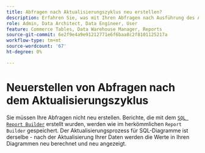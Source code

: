 ```yaml
---
title: Abfragen nach Aktualisierungszyklus neu erstellen?
description: Erfahren Sie, was mit Ihren Abfragen nach Ausführung des Aktualisierungszyklus geschieht.
role: Admin, Data Architect, Data Engineer, User
feature: Commerce Tables, Data Warehouse Manager, Reports
source-git-commit: 6e2f9e4a9e91212771e6f6baa8c2f8101125217a
workflow-type: tm+mt
source-wordcount: '67'
ht-degree: 0%

---
```


# Neuerstellen von Abfragen nach dem Aktualisierungszyklus

Sie müssen Ihre Abfragen nicht neu erstellen. Berichte, die mit dem [`SQL Report Builder`](../dev-reports/sql-rpt-bldr.md) erstellt wurden, werden wie im herkömmlichen `Report Builder` gespeichert. Der Aktualisierungsprozess für SQL-Diagramme ist derselbe - nach der Aktualisierung Ihrer Daten werden die Werte in Ihren Diagrammen neu berechnet und neu angezeigt.
